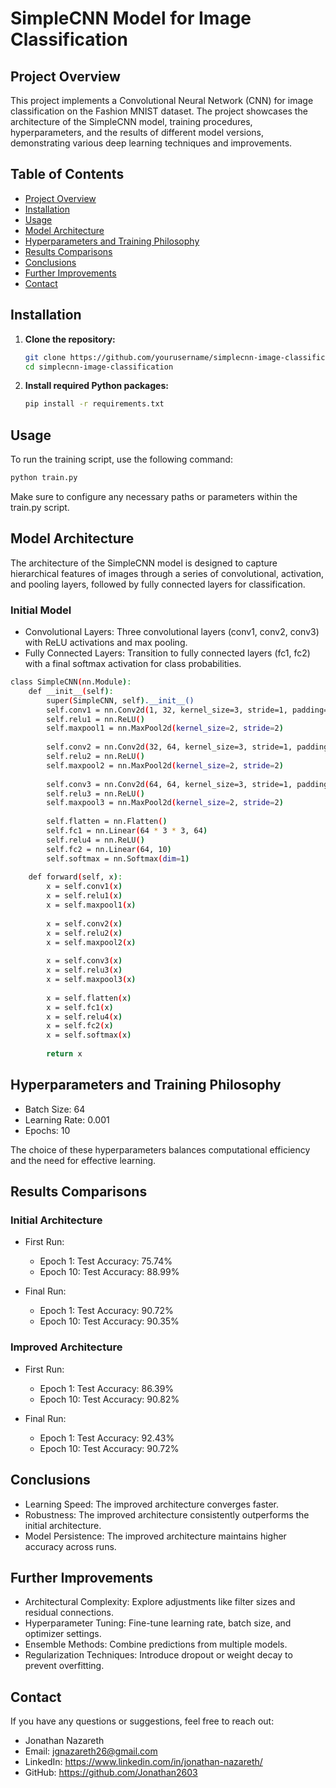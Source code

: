 # SimpleCNN Model for Image Classification

## Project Overview

This project implements a Convolutional Neural Network (CNN) for image classification on the Fashion MNIST dataset. The project showcases the architecture of the SimpleCNN model, training procedures, hyperparameters, and the results of different model versions, demonstrating various deep learning techniques and improvements.

## Table of Contents

- [Project Overview](#project-overview)
- [Installation](#installation)
- [Usage](#usage)
- [Model Architecture](#model-architecture)
- [Hyperparameters and Training Philosophy](#hyperparameters-and-training-philosophy)
- [Results Comparisons](#results-comparisons)
- [Conclusions](#conclusions)
- [Further Improvements](#further-improvements)
- [Contact](#contact)

## Installation

1. **Clone the repository:**

    ```bash
    git clone https://github.com/yourusername/simplecnn-image-classification.git
    cd simplecnn-image-classification
    ```

2. **Install required Python packages:**

    ```bash
    pip install -r requirements.txt
    ```

## Usage

To run the training script, use the following command:

```bash
python train.py
```
Make sure to configure any necessary paths or parameters within the train.py script.

## Model Architecture

The architecture of the SimpleCNN model is designed to capture hierarchical features of images through a series of convolutional, activation, and pooling layers, followed by fully connected layers for classification.

### Initial Model
- Convolutional Layers: Three convolutional layers (conv1, conv2, conv3) with ReLU activations and max pooling.
- Fully Connected Layers: Transition to fully connected layers (fc1, fc2) with a final softmax activation for class probabilities.

```bash
class SimpleCNN(nn.Module):
    def __init__(self):
        super(SimpleCNN, self).__init__()
        self.conv1 = nn.Conv2d(1, 32, kernel_size=3, stride=1, padding=1)
        self.relu1 = nn.ReLU()
        self.maxpool1 = nn.MaxPool2d(kernel_size=2, stride=2)
        
        self.conv2 = nn.Conv2d(32, 64, kernel_size=3, stride=1, padding=1)
        self.relu2 = nn.ReLU()
        self.maxpool2 = nn.MaxPool2d(kernel_size=2, stride=2)
        
        self.conv3 = nn.Conv2d(64, 64, kernel_size=3, stride=1, padding=1)
        self.relu3 = nn.ReLU()
        self.maxpool3 = nn.MaxPool2d(kernel_size=2, stride=2)
        
        self.flatten = nn.Flatten()
        self.fc1 = nn.Linear(64 * 3 * 3, 64)
        self.relu4 = nn.ReLU()
        self.fc2 = nn.Linear(64, 10)
        self.softmax = nn.Softmax(dim=1)
        
    def forward(self, x):
        x = self.conv1(x)
        x = self.relu1(x)
        x = self.maxpool1(x)
        
        x = self.conv2(x)
        x = self.relu2(x)
        x = self.maxpool2(x)
        
        x = self.conv3(x)
        x = self.relu3(x)
        x = self.maxpool3(x)
        
        x = self.flatten(x)
        x = self.fc1(x)
        x = self.relu4(x)
        x = self.fc2(x)
        x = self.softmax(x)
        
        return x
```

## Hyperparameters and Training Philosophy
- Batch Size: 64
- Learning Rate: 0.001
- Epochs: 10

The choice of these hyperparameters balances computational efficiency and the need for effective learning.

## Results Comparisons

### Initial Architecture
- First Run:
  - Epoch 1: Test Accuracy: 75.74%
  - Epoch 10: Test Accuracy: 88.99%
  
- Final Run:
  - Epoch 1: Test Accuracy: 90.72%
  - Epoch 10: Test Accuracy: 90.35%

### Improved Architecture
- First Run:
  - Epoch 1: Test Accuracy: 86.39%
  - Epoch 10: Test Accuracy: 90.82%
  
- Final Run:
  - Epoch 1: Test Accuracy: 92.43%
  - Epoch 10: Test Accuracy: 90.72%

## Conclusions
- Learning Speed: The improved architecture converges faster.
- Robustness: The improved architecture consistently outperforms the initial architecture.
- Model Persistence: The improved architecture maintains higher accuracy across runs.

## Further Improvements
- Architectural Complexity: Explore adjustments like filter sizes and residual connections.
- Hyperparameter Tuning: Fine-tune learning rate, batch size, and optimizer settings.
- Ensemble Methods: Combine predictions from multiple models.
- Regularization Techniques: Introduce dropout or weight decay to prevent overfitting.

## Contact

If you have any questions or suggestions, feel free to reach out:

- Jonathan Nazareth
- Email: jgnazareth26@gmail.com
- LinkedIn: https://www.linkedin.com/in/jonathan-nazareth/
- GitHub: https://github.com/Jonathan2603
